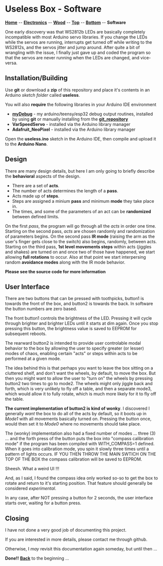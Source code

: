 # Useless Box - Software

**[Home](readme.md)** --
**[Electronics](electronics.md)** --
**[Wood](wood.md)** --
**[Top](top.md)** --
**[Bottom](bottom.md)** --
**Software**


One early discovery was that WS2812b LEDs are basically completely incompatible
with most Arduino servo libraries.  If you change the LEDs while the servos are
running, interrupts get turned off while writing to the WS2812s, and the servos
jitter and jump around. After quite a bit of wrangling with the issue, I finally
just gave up and coded the program so that the servos are never running when the
LEDs are changed, and vice-versa.

## Installation/Building

Use **git** or download a **zip** of this repository and place it's contents
in an Arduino *sketch folder* called **useless**.

You will also **require** the following libraries in your Arduino IDE environment

- **[myDebug](https://github.com/phorton1/Arduino-libraries-myDebug)** -
my arduino/teensy/esp32 debug output routines, installed by using **git** or manually installing from
the **[git_repository](https://github.com/phorton1/Arduino-libraries-myDebug)**
- **VarSpeedServo** - installed via the Arduino library manager
- **Adafruit_NeoPixel** - installed via the Arduino library manager

Open the **useless.ino** sketch in the Arduino IDE, then compile and
upload it to the **Arduino Nano**.


## Design

There are many design details, but here I am only going to briefly describe
the **behavioral** aspects of the design.

- There are a set of **acts**.
- The number of acts determines the length of a **pass**.
- Acts made up of **steps**.
- Steps are assigned a minium **pass** and minimum **mode** they take place in.
- The times, and some of the parameters of an act can be **randomized** between defined limits.

On the first *pass*, the program will go through all the *acts* in order one time.
Starting on the second pass, *acts* are chosen randomly and randomization of parameters begins.
On the second pass **IR mode** (raising the arm as the user's finger gets close to the switch) also begins, randomly, between acts.
Starting on the third pass, **1st level movements steps** within acts (jiggles and shakes) are turned on and once two of those have happened,
we start allowing **full rotations** to occur.  Also at that point we start interpersing random **avoidance modes** along
with the IR mode behavior.


**Please see the source code for more information**


## User Interface

There are two buttons that can be pressed with toothpicks, button1 is towards
the front of the box, and button2 is towards the back.  In software the button
numbers are zero based.

The front button1 controls the brightness of the LED. Pressing it will cycle
through brighter and brighter LEDs until it starts at dim again.  Once you
stop pressing this button, the brightness value is saved to EEPROM for
subsequent reboots.

The rearward button2 is intended to provide user controlable modal behavior
to the box by allowing the user to specify greater (or lesser) modes of
chaos, enabling certain "acts" or steps within acts to be performed at
a given mode.

The idea behind this is that perhaps you want to leave the box sitting
on a cluttered shelf, and don't want the wheels, by default, to move the
box.  But then you might want to allow the user to "turn on" the wheels
by pressing button2 two times to go to mode2. The wheels might only jiggle
back and forth, which is very unlikely to fly off a table, and then a
separate mode3, which would allow it to fully rotate, which is much more
likely for it to fly off the table.

**The current implementation of button2 is kind of wonky**.  I discovered
I generally *want* the box to do all of the acts by default, so it boots
up in *Mode1* with all movements basically turned on.    Pressing the
button once, would then set it to *Mode0* where no movements should take
place.

The (wonky) implementation also had a fixed number of modes ... three (3) ...
and the forth press of the button puts the box into "compass calibration
mode" if the program has been compiled with WITH_COMPASS=1 defined.
When it goes into calibration mode, you spin it slowly three times
until a pattern of lights occurs. IF YOU THEN THROW THE MAIN SWTICH
ON THE TOP OF THE BOX the compass calibration will be saved to EEPROM.

Sheesh.  What a weird UI !!!

And, as I said, I found the compass idea only worked so-so to get the
box to rotate and return to it's starting position.  That feature should
generally be considered *experimental*.

In any case, after NOT pressing a button for 2 seconds, the user interface
starts over, waiting for a button press.

## Closing

I have not done a very good job of documenting this project.

If you are interested in more details, please contact me through github.

Otherwise, I *may* revisit this documentation again someday, but until then ...


**Done!!** [**Back**](readme.md) to the beginning ...
